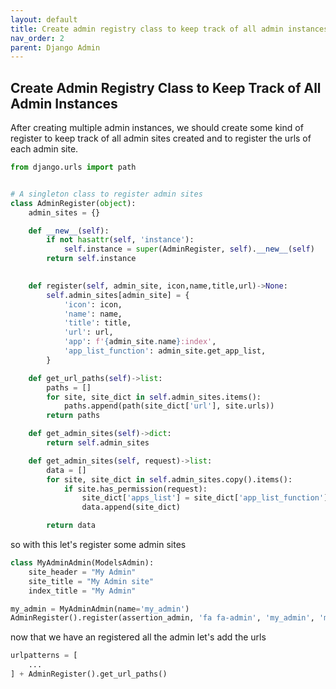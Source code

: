 ```yaml
---
layout: default
title: Create admin registry class to keep track of all admin instances
nav_order: 2
parent: Django Admin
---
```


## Create Admin Registry Class to Keep Track of All Admin Instances

After creating multiple admin instances, we should create some kind of register to keep track of all admin sites created and to register the urls of each admin site.

```python
from django.urls import path


# A singleton class to register admin sites
class AdminRegister(object):
    admin_sites = {}

    def __new__(self):
        if not hasattr(self, 'instance'):
            self.instance = super(AdminRegister, self).__new__(self)
        return self.instance
        

    def register(self, admin_site, icon,name,title,url)->None:
        self.admin_sites[admin_site] = {
            'icon': icon,
            'name': name,
            'title': title,
            'url': url,
            'app': f'{admin_site.name}:index',
            'app_list_function': admin_site.get_app_list,
        }

    def get_url_paths(self)->list:
        paths = []
        for site, site_dict in self.admin_sites.items():
            paths.append(path(site_dict['url'], site.urls))
        return paths

    def get_admin_sites(self)->dict:
        return self.admin_sites

    def get_admin_sites(self, request)->list:
        data = []
        for site, site_dict in self.admin_sites.copy().items():
            if site.has_permission(request):
                site_dict['apps_list'] = site_dict['app_list_function'](request) if request else None
                data.append(site_dict)

        return data

```

so with this let's register some admin sites
    
```python
class MyAdminAdmin(ModelsAdmin):
    site_header = "My Admin"
    site_title = "My Admin site"
    index_title = "My Admin"

my_admin = MyAdminAdmin(name='my_admin')
AdminRegister().register(assertion_admin, 'fa fa-admin', 'my_admin', 'my_admin', 'my_admin/')
```


now that we have an registered all the admin let's add the urls
```python
urlpatterns = [
    ...
] + AdminRegister().get_url_paths()
```
